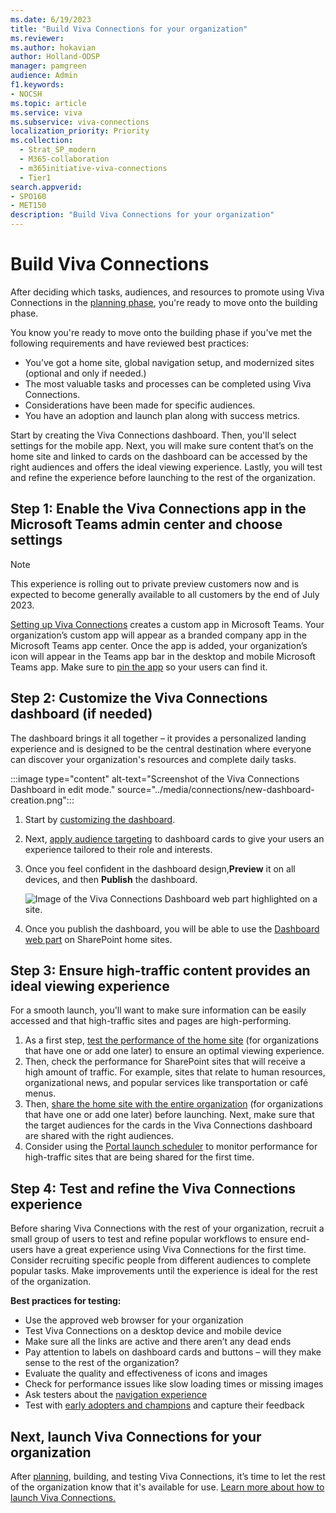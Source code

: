 ```yaml
---
ms.date: 6/19/2023
title: "Build Viva Connections for your organization"
ms.reviewer: 
ms.author: hokavian
author: Holland-ODSP
manager: pamgreen
audience: Admin
f1.keywords:
- NOCSH
ms.topic: article
ms.service: viva
ms.subservice: viva-connections
localization_priority: Priority
ms.collection:
  - Strat_SP_modern
  - M365-collaboration
  - m365initiative-viva-connections
  - Tier1
search.appverid:
- SPO160
- MET150
description: "Build Viva Connections for your organization"
---
```


# Build Viva Connections

After deciding which tasks, audiences, and resources to promote using Viva Connections in the [planning phase](plan-viva-connections.md), you're ready to move onto the building phase. 

You know you're ready to move onto the building phase if you've met the following requirements and have reviewed best practices:

- You’ve got a home site, global navigation setup, and modernized sites  (optional and only if needed.)
- The most valuable tasks and processes can be completed using Viva Connections.
- Considerations have been made for specific audiences.
- You have an adoption and launch plan along with success metrics.

Start by creating the Viva Connections dashboard. Then, you'll select settings for the mobile app. Next, you will make sure content that’s on the home site and linked to cards on the dashboard can be accessed by the right audiences and offers the ideal viewing experience. Lastly, you will test and refine the experience before launching to the rest of the organization.  

## Step 1: Enable the Viva Connections app in the Microsoft Teams admin center and choose settings

> [!NOTE]
> This experience is rolling out to private preview customers now and is expected to become generally available to all customers by the end of July 2023.

[Setting up Viva Connections](set-up-admin-center.md) creates a custom app in Microsoft Teams. Your organization’s custom app will appear as a branded company app in the Microsoft Teams app center. Once the app is added, your organization’s icon will appear in the Teams app bar in the desktop and mobile Microsoft Teams app. Make sure to [pin the app](set-up-admin-center.md#pin-the-viva-connections-app-in-teams) so your users can find it.

## Step 2: Customize the Viva Connections dashboard (if needed)

The dashboard brings it all together – it provides a personalized landing experience and is designed to be the central destination where everyone can discover your organization's resources and complete daily tasks.   

   :::image type="content" alt-text="Screenshot of the Viva Connections Dashboard in edit mode." source="../media/connections/new-dashboard-creation.png":::

1. Start by [customizing the dashboard](create-dashboard.md).
2. Next, [apply audience targeting](/viva/connections/create-dashboard#apply-audience-targeting-to-cards) to dashboard cards to give your users an experience tailored to their role and interests.
3. Once you feel confident in the dashboard design,**Preview** it on all devices, and then **Publish** the dashboard.

   ![Image of the Viva Connections Dashboard web part highlighted on a site.](../media/connections/vc-dashboard-web-part.png)

4. Once you publish the dashboard, you will be able to use the [Dashboard web part](/SharePoint/use-dashboard-web-part-on-home-site) on SharePoint home sites.

## Step 3: Ensure high-traffic content provides an ideal viewing experience

For a smooth launch, you'll want to make sure information can be easily accessed and that high-traffic sites and pages are high-performing.

1. As a first step, [test the performance of the home site](/sharepoint/portal-health) (for organizations that have one or add one later) to ensure an optimal viewing experience.
2. Then, check the performance for SharePoint sites that will receive a high amount of traffic. For example, sites that relate to human resources, organizational news, and popular services like transportation or café menus.
3. Then, [share the home site with the entire organization](https://support.microsoft.com/office/share-a-site-958771a8-d041-4eb8-b51c-afea2eae3658) (for organizations that have one or add one later) before launching. Next, make sure that the target audiences for the cards in the Viva Connections dashboard are shared with the right audiences.
4. Consider using the [Portal launch scheduler](/microsoft-365/enterprise/portallaunchscheduler) to monitor performance for high-traffic sites that are being shared for the first time.

## Step 4: Test and refine the Viva Connections experience

Before sharing Viva Connections with the rest of your organization, recruit a small group of users to test and refine popular workflows to ensure end-users have a great experience using Viva Connections for the first time. Consider recruiting specific people from different audiences to complete popular tasks. Make improvements until the experience is ideal for the rest of the organization.

**Best practices for testing:**

- Use the approved web browser for your organization
- Test Viva Connections on a desktop device and mobile device
- Make sure all the links are active and there aren’t any dead ends
- Pay attention to labels on dashboard cards and buttons – will they make sense to the rest of the organization?
- Evaluate the quality and effectiveness of icons and images
- Check for performance issues like slow loading times or missing images
- Ask testers about the [navigation experience](/sharepoint/information-architecture-modern-experience)
- Test with [early adopters and champions](https://adoption.microsoft.com/roles/champion/) and capture their feedback

## Next, launch Viva Connections for your organization

After [planning](plan-viva-connections.md), building, and testing Viva Connections, it’s time to let the rest of the organization know that it's available for use. [Learn more about how to launch Viva Connections.](launch-viva-connections.md)
